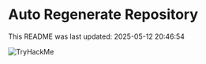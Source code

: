 # Auto Regenerate Repository

This README was last updated: 2025-05-12 20:46:54

 ![TryHackMe](https://tryhackme.com/badge/533634)